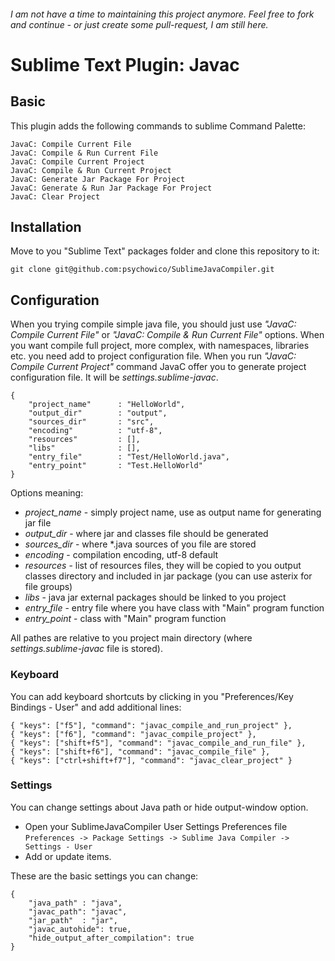 ###### I am not have a time to maintaining this project anymore. Feel free to fork and continue - or just create some pull-request, I am still here.

# Sublime Text Plugin: Javac

## Basic

This plugin adds the following commands to sublime Command Palette:

    JavaC: Compile Current File
    JavaC: Compile & Run Current File
    JavaC: Compile Current Project
    JavaC: Compile & Run Current Project
    JavaC: Generate Jar Package For Project
    JavaC: Generate & Run Jar Package For Project
    JavaC: Clear Project

## Installation

Move to you "Sublime Text" packages folder and clone this repository to it:

    git clone git@github.com:psychowico/SublimeJavaCompiler.git

## Configuration

When you trying compile simple java file, you should just use *"JavaC: Compile Current File"* or *"JavaC: Compile & Run Current File"* options. When you want compile full project, more complex, with namespaces, libraries etc. you need add to project configuration file. When you run *"JavaC: Compile Current Project"* command JavaC offer you to generate project configuration file. It will be *settings.sublime-javac*.

    {
        "project_name"      : "HelloWorld",
        "output_dir"        : "output",
        "sources_dir"       : "src",
        "encoding"          : "utf-8",
        "resources"         : [],
        "libs"              : [],
        "entry_file"        : "Test/HelloWorld.java",
        "entry_point"       : "Test.HelloWorld"
    }

Options meaning:

 * *project_name* - simply project name, use as output name for generating jar file
 * *output_dir*   - where jar and classes file should be generated
 * *sources_dir*  - where *.java sources of you file are stored
 * *encoding*     - compilation encoding, utf-8 default
 * *resources*    - list of resources files, they will be copied to you output classes directory and included in jar package (you can use asterix for file groups)
 * *libs*         - java jar external packages should be linked to you project
 * *entry_file*   - entry file where you have class with "Main" program function
 * *entry_point*  - class with "Main" program function

All pathes are relative to you project main directory (where *settings.sublime-javac* file is stored).

### Keyboard

You can add keyboard shortcuts by clicking in you "Preferences/Key Bindings - User" and add additional lines:

    { "keys": ["f5"], "command": "javac_compile_and_run_project" },
    { "keys": ["f6"], "command": "javac_compile_project" },
    { "keys": ["shift+f5"], "command": "javac_compile_and_run_file" },
    { "keys": ["shift+f6"], "command": "javac_compile_file" },
    { "keys": ["ctrl+shift+f7"], "command": "javac_clear_project" }

### Settings

You can change settings about Java path or hide output-window option.

 * Open your SublimeJavaCompiler User Settings Preferences file ```Preferences -> Package Settings -> Sublime Java Compiler -> Settings - User```
 * Add or update items.

These are the basic settings you can change:

    {
    	"java_path" : "java",
    	"javac_path": "javac",
    	"jar_path"  : "jar",
    	"javac_autohide": true,
    	"hide_output_after_compilation": true
    }
